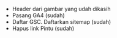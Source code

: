 - Header dari gambar yang udah dikasih
- Pasang GA4 (sudah)
- Daftar GSC. Daftarkan sitemap (sudah)
- Hapus link Pintu (sudah)
